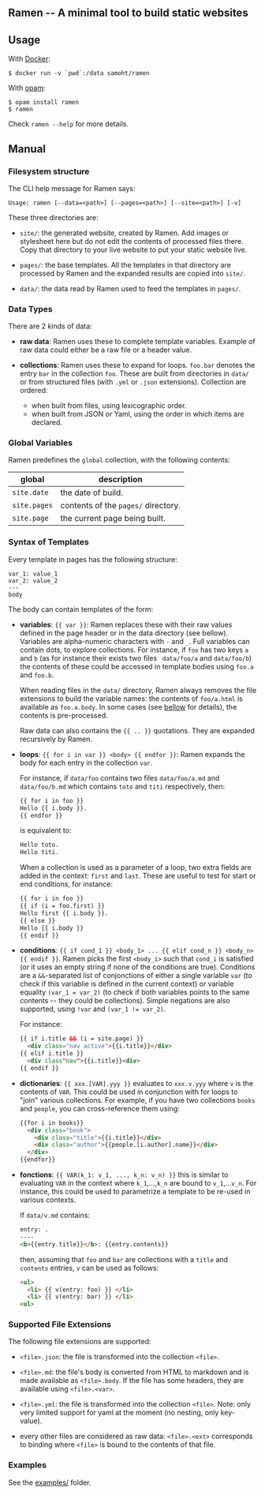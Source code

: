 ## Ramen -- A minimal tool to build static websites

## Usage

With [Docker](https://www.docker.com/):

```
$ docker run -v `pwd`:/data samoht/ramen
```

With [opam](https://opam.ocaml.org):

```
$ opam install ramen
$ ramen
```

Check `ramen --help` for more details.

## Manual

### Filesystem structure

The CLI help message for Ramen says:

```
Usage: ramen [--data=<path>] [--pages=<path>] [--site=<path>] [-v]
```

These three directories are:

- `site/`: the generated website, created by Ramen. Add images or stylesheet
  here but do not edit the contents of processed files there.
  Copy that directory to your live website to put your static website live.

- `pages/`: the base templates. All the templates in that directory
  are processed by Ramen and the expanded results are copied into
  `site/`.

- `data/`: the data read by Ramen used to feed the templates in `pages/`.

### Data Types

There are 2 kinds of data:

- **raw data**: Ramen uses these to complete template variables. Example of
  raw data could either be a raw file or a header value.

- **collections**: Ramen uses these to expand for loops. `foo.bar` denotes
  the entry `bar` in the collection `foo`. These are built from directories
  in `data/` or from structured files (with `.yml` or `.json` extensions).
  Collection are ordered:
  - when built from files, using lexicographic order.
  - when built from JSON or Yaml, using the order in which items are declared.

### Global Variables

Ramen predefines the `global` collection, with the following contents:

| global | description |
|--------|-------------|
| `site.date`  | the date of build. |
| `site.pages`| contents of the `pages/` directory. |
| `site.page` | the current page being built. |

### Syntax of Templates

Every template in pages has the following structure:

```
var_1: value_1
var_2: value_2
---
body
```

The body can contain templates of the form:

- **variables**: `{{ var }}`: Ramen replaces these with their raw
  values defined in the page header or in the data directory (see
  bellow). Variables are alpha-numeric characters with `-` and `_`.
  Full variables can contain dots, to explore collections. For instance,
  if `foo` has two keys `a` and `b` (as for instance their exists two files `
  data/foo/a` and  `data/foo/b`) the contents of these could be
  accessed in template bodies using `foo.a` and `foo.b`.

  When reading files in the `data/` directory, Ramen always removes
  the file extensions to build the variable names:
  the contents of `foo/a.html` is available as `foo.a.body`.
  In some cases (see
  [bellow](https://github.com/samoht/ramen#supported-file-extensions) for details),
  the contents is pre-processed.

  Raw data can also contains the `{{ .. }}` quotations. They are
  expanded recursively by Ramen.

- **loops**: `{{ for i in var }} <body> {{ endfor }}`: Ramen
  expands the body for each entry in the collection `var`.

  For instance, if `data/foo` contains two files `data/foo/a.md` and
  `data/foo/b.md` which contains `toto` and `titi` respectively, then:

  ```html
  {{ for i in foo }}
  Hello {{ i.body }}.
  {{ endfor }}
  ```
  is equivalent to:
  ```html
  Hello toto.
  Hello titi.
  ```

  When a collection is used as a parameter of a loop, two extra fields are
  added in the context: `first` and `last`. These are useful to test for
  start or end conditions, for instance:

  ```html
  {{ for i in foo }}
  {{ if (i = foo.first) }}
  Hello first {{ i.body }}.
  {{ else }}
  Hello {{ i.body }}
  {{ endif }}
  ```

- **conditions**: `{{ if cond_1 }} <body_1> ... {{ elif cond_n }} <body_n> {{
  endif }}`. Ramen picks the first `<body_i>` such that `cond_i` is
  satisfied (or it uses an empty string if none of the conditions
  are true). Conditions are a `&&`-separated list of conjonctions of
  either a single variable `var` (to check if this variablie is
  defined in the current context) or variable equality `(var_1 = var_2)`
  (to check if both variables points to the same contents -- they
  could be collections). Simple negations are also supported,
  using `!var` and `(var_1 != var_2)`.

  For instance:

  ```html
  {{ if i.title && (i = site.page) }}
    <div class="nav active">{{i.title}}</div>
  {{ elif i.title }}
    <div class"nav">{{i.title}}<div>
  {{ endif }}
  ```

- **dictionaries**: `{{ xxx.[VAR].yyy }}` evaluates to `xxx.v.yyy`
  where `v` is the contents of `VAR`. This could be used in
  conjunction with for loops to "join" various collections.
  For example, if you have two collections `books` and `people`,
  you can cross-reference them using:
  ````html
  {{for i in books}}
    <div class="book">
      <div class="title">{{i.title}}</div>
      <div class="author">{{people.[i.author].name}}</div>
    </div>
  {{endfor}}
  ````
- **fonctions**: `{{ VAR(k_1: v_1, ..., k_n: v_n) }}` this is similar
  to evaluating `VAR` in the context where `k_1`,...,`k_n` are bound
  to `v_1`,...`v_n`. For instance, this could be used to parametrize
  a template to be re-used in various contexts.

  If `data/v.md` contains:
  ```html
  entry: .
  ----
  <b>{{entry.title}}</b>: {{entry.contents}}
  ```

  then, assuming that `foo` and `bar` are collections with a `title` and
  `contents` entries, `v` can be used as follows:
  ```html
  <ul>
    <li> {{ v(entry: foo) }} </li>
    <li> {{ v(entry: bar) }} </li>
  <ul>
  ```

### Supported File Extensions

The following file extensions are supported:

- `<file>.json`: the file is transformed into the collection `<file>`.

- `<file>.md`: the file's body is converted from HTML to markdown and is
  made available as `<file>.body`.
  If the file has some headers, they are available using `<file>.<var>`.

- `<file>.yml`: the file is transformed into the collection `<file>`. Note: only
   very limited support for yaml at the moment (no nesting, only key-value).

- every other files are considered as raw data: `<file>.<ext>` corresponds
  to binding where `<file>` is bound to the contents of that file.

### Examples

See the [examples/](https://github.com/samoht/ramen/tree/master/examples) folder.
